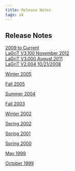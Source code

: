 ```yaml
---
title: Release Notes
tags: ok
---
```


Release Notes
--------------
[2009 to Current](release_notes/lagrit_release_notes_V3.200.md)  
[LaGriT V3.100 November 2012](release_notes/lagrit_release_notes_V3.100.md)   
[LaGriT V3.000 August 2011](release_notes/lagrit_release_notes_V3.00.md)   
[LaGriT V2.004 10/21/2008](release_notes/lagrit_release_notes_081021.md)   

<a href="/assets/images/release_notes15.pdf" download> Winter 2005 </a>   

<a href="/assets/images/release_notes14.pdf" download> Fall 2005 </a>   

<a href="/assets/images/release_notes13.pdf" download> Summer 2004 </a>   

<a href="/assets/images/release_notes12.pdf" download> Fall 2003 </a>   

<a href="/assets/images/release_notes11.pdf" download> Winter 2002 </a>   

<a href="/assets/images/release_notes10.pdf" download> Spring 2002 </a>   

<a href="/assets/images/release_notes9.pdf" download> Spring 2001 </a>   

<a href="/assets/images/release_notes8.pdf" download> Spring 2000 </a>   

<a href="/assets/images/release_notes6.pdf" download> May 1999 </a>   

<a href="/assets/images/release_notes7.pdf" download> October 1999 </a>
